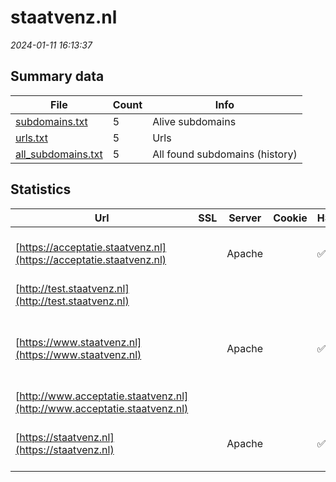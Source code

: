 # staatvenz.nl
*2024-01-11 16:13:37*
## Summary data


| File       | Count | Info |
|------------|-------|------|
|[subdomains.txt](/data/staatvenz.nl/subdomains.txt)|5|Alive subdomains|
|[urls.txt](/data/staatvenz.nl/urls.txt)|5|Urls|
|[all_subdomains.txt](/data/staatvenz.nl/all_subdomains.txt)|5|All found subdomains (history)|


## Statistics


| Url | SSL | Server | Cookie | HSTS | CSP | XFO | XXP | RP | Tech |Title |
|------------|-------|------|------|------|------|------|------|------|------|------|
|[https://acceptatie.staatvenz.nl](https://acceptatie.staatvenz.nl)| |Apache| |:white_check_mark: | | | | :white_check_mark: |Apache HTTP Server HSTS|webserver|
|[http://test.staatvenz.nl](http://test.staatvenz.nl)| || | | | | | :white_check_mark: |||
|[https://www.staatvenz.nl](https://www.staatvenz.nl)| |Apache| |:white_check_mark: | | :white_check_mark: | | :white_check_mark: |Apache HTTP Server Drupal HSTS PHP|Home | De Staat...|
|[http://www.acceptatie.staatvenz.nl](http://www.acceptatie.staatvenz.nl)| || | | | | | :white_check_mark: |||
|[https://staatvenz.nl](https://staatvenz.nl)| |Apache| |:white_check_mark: | | :white_check_mark: | | :white_check_mark: |Apache HTTP Server HSTS|301 Moved Perman...|